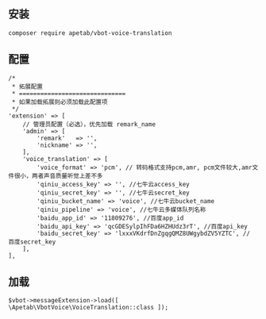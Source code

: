 
安装
----------
`composer require apetab/vbot-voice-translation`

配置
----------
```
/*
 * 拓展配置
 * ==============================
 * 如果加载拓展则必须加载此配置项
 */
'extension' => [
    // 管理员配置（必选），优先加载 remark_name
    'admin' => [
        'remark'   => '',
        'nickname' => '',
    ],
    'voice_translation' => [
        'voice_format' => 'pcm', // 转码格式支持pcm,amr, pcm文件较大,amr文件很小，两者声音质量听觉上差不多
        'qiniu_access_key' => '', //七牛云access_key
        'qiniu_secret_key' => '', //七牛云secret_key
        'qiniu_bucket_name' => 'voice', //七牛云bucket_name
        'qiniu_pipeline' => 'voice', //七牛云多媒体队列名称
        'baidu_app_id' => '11809276', //百度app_id
        'baidu_api_key' => 'qcGDESylpIhFDa6HZHUdz3rT', //百度api_key
        'baidu_secret_key' => 'lxxxVKdrfDnZgqgQMZ8UWgybdZV5YZTC', // 百度secret_key
    ],
],
```

加载
-------
`$vbot->messageExtension->load([ \Apetab\VbotVoice\VoiceTranslation::class ]);`
